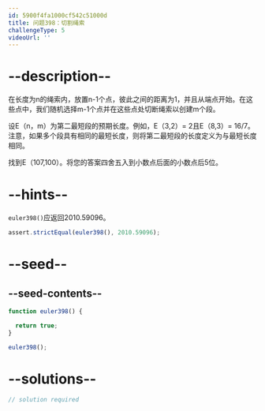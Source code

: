 ```yaml
---
id: 5900f4fa1000cf542c51000d
title: 问题398：切割绳索
challengeType: 5
videoUrl: ''
---
```


# --description--

在长度为n的绳索内，放置n-1个点，彼此之间的距离为1，并且从端点开始。在这些点中，我们随机选择m-1个点并在这些点处切断绳索以创建m个段。

设E（n，m）为第二最短段的预期长度。例如，E（3,2）= 2且E（8,3）= 16/7。注意，如果多个段具有相同的最短长度，则将第二最短段的长度定义为与最短长度相同。

找到E（107,100）。将您的答案四舍五入到小数点后面的小数点后5位。

# --hints--

`euler398()`应返回2010.59096。

```js
assert.strictEqual(euler398(), 2010.59096);
```

# --seed--

## --seed-contents--

```js
function euler398() {

  return true;
}

euler398();
```

# --solutions--

```js
// solution required
```
